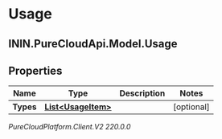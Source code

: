 # Usage

## ININ.PureCloudApi.Model.Usage

## Properties

|Name | Type | Description | Notes|
|------------ | ------------- | ------------- | -------------|
| **Types** | [**List&lt;UsageItem&gt;**](UsageItem) |  | [optional] |



_PureCloudPlatform.Client.V2 220.0.0_
